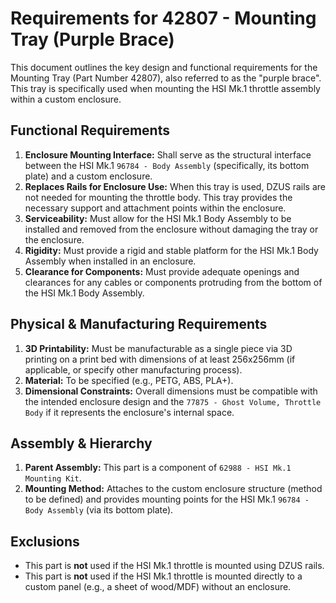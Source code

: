 # Requirements for 42807 - Mounting Tray (Purple Brace)

This document outlines the key design and functional requirements for the Mounting Tray (Part Number 42807), also referred to as the "purple brace". This tray is specifically used when mounting the HSI Mk.1 throttle assembly within a custom enclosure.

## Functional Requirements

1.  **Enclosure Mounting Interface:** Shall serve as the structural interface between the HSI Mk.1 `96784 - Body Assembly` (specifically, its bottom plate) and a custom enclosure.
2.  **Replaces Rails for Enclosure Use:** When this tray is used, DZUS rails are not needed for mounting the throttle body. This tray provides the necessary support and attachment points within the enclosure.
3.  **Serviceability:** Must allow for the HSI Mk.1 Body Assembly to be installed and removed from the enclosure without damaging the tray or the enclosure.
4.  **Rigidity:** Must provide a rigid and stable platform for the HSI Mk.1 Body Assembly when installed in an enclosure.
5.  **Clearance for Components:** Must provide adequate openings and clearances for any cables or components protruding from the bottom of the HSI Mk.1 Body Assembly.

## Physical & Manufacturing Requirements

1.  **3D Printability:** Must be manufacturable as a single piece via 3D printing on a print bed with dimensions of at least 256x256mm (if applicable, or specify other manufacturing process).
2.  **Material:** To be specified (e.g., PETG, ABS, PLA+).
3.  **Dimensional Constraints:** Overall dimensions must be compatible with the intended enclosure design and the `77875 - Ghost Volume, Throttle Body` if it represents the enclosure's internal space.

## Assembly & Hierarchy

1.  **Parent Assembly:** This part is a component of `62988 - HSI Mk.1 Mounting Kit`.
2.  **Mounting Method:** Attaches to the custom enclosure structure (method to be defined) and provides mounting points for the HSI Mk.1 `96784 - Body Assembly` (via its bottom plate).

## Exclusions

*   This part is **not** used if the HSI Mk.1 throttle is mounted using DZUS rails.
*   This part is **not** used if the HSI Mk.1 throttle is mounted directly to a custom panel (e.g., a sheet of wood/MDF) without an enclosure.
